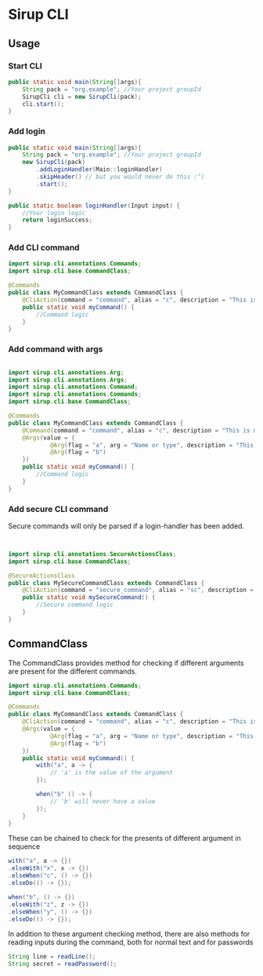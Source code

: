# Sirup CLI

## Usage

### Start CLI

````java
public static void main(String[]args){
    String pack = "org.example"; //Your project groupId
    SirupCli cli = new SirupCli(pack);
    cli.start();
}
````

### Add login

````java
public static void main(String[]args){
    String pack = "org.example"; //Your project groupId
    new SirupCli(pack)
        .addLoginHandler(Main::loginHandler)
        .skipHeader() // but you would never do this :^)
        .start();
}
````

````java
public static boolean loginHandler(Input input) {
    //Your login logic
    return loginSuccess;
}
````

### Add CLI command

````java
import sirup.cli.annotations.Commands;
import sirup.cli.base.CommandClass;

@Commands
public class MyCommandClass extends CommandClass {
    @CliAction(command = "command", alias = "c", description = "This is my command")
    public static void myCommand() {
        //Command logic
    }
}
````

### Add command with args

````java

import sirup.cli.annotations.Arg;
import sirup.cli.annotations.Args;
import sirup.cli.annotations.Command;
import sirup.cli.annotations.Commands;
import sirup.cli.base.CommandClass;

@Commands
public class MyCommandClass extends CommandClass {
    @Command(command = "command", alias = "c", description = "This is my command")
    @Args(value = {
            @Arg(flag = "a", arg = "Name or type", description = "This will look for '-a' and whatever follows"),
            @Arg(flag = "b")
    })
    public static void myCommand() {
        //Command logic
    }
}
````

### Add secure CLI command

Secure commands will only be parsed if a login-handler has been added.

````java


import sirup.cli.annotations.SecureActionsClass;
import sirup.cli.base.CommandClass;

@SecureActionsClass
public class MySecureCommandClass extends CommandClass {
    @CliAction(command = "secure_command", alias = "sc", description = "This is my secure command")
    public static void mySecureCommand() {
        //Secure command logic
    }
}
````

## CommandClass

The CommandClass provides method for checking if different arguments are present for the different commands.

````java
import sirup.cli.annotations.Commands;
import sirup.cli.base.CommandClass;

@Commands
public class MyCommandClass extends CommandClass {
    @CliAction(command = "command", alias = "c", description = "This is my command")
    @Args(value = {
            @Arg(flag = "a", arg = "Name or type", description = "This will look for '-a' and whatever follows"),
            @Arg(flag = "b")
    })
    public static void myCommand() {
        with("a", a -> {
            // 'a' is the value of the argument
        });

        when("b" () -> {
            // 'b' will never have a value
        });
    }
}
````

These can be chained to check for the presents of different argument in sequence

````java
with("a", a -> {})
.elseWith("x", x -> {})
.elseWhen("c", () -> {})
.elseDo(() -> {});

when("b", () -> {})
.elseWith("z", z -> {})
.elseWhen("y", () -> {})
.elseDo(() -> {});
````

In addition to these argument checking method, there are also methods for reading inputs during the command, both for normal text and for passwords

````java
String line = readLine();
String secret = readPassword();
````
